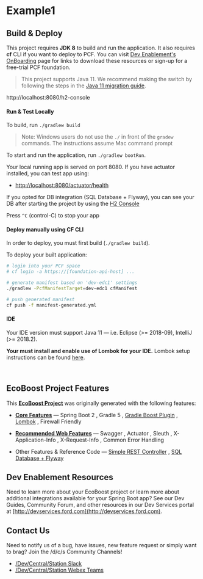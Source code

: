 # Example1


## Build & Deploy

This project requires **JDK 8** to build and run the application. It also requires **cf** CLI if you want to deploy to PCF. You can visit [Dev Enablement's OnBoarding](http://x.ford.com/dev-onboard) page for links to download these resources or sign-up for a free-trial PCF foundation.

>This project supports Java 11. We recommend making the switch by following the steps in the [Java 11 migration guide](https://github.ford.com/DevEnablement/pcfdev-guides/blob/master/migrations/Java-11.md).

http://localhost:8080/h2-console

#### Run & Test Locally

To build, run `./gradlew build`
> Note: Windows users do not use the `./` in front of the `gradew` commands. The instructions assume Mac command prompt

To start and run the application, run `./gradlew bootRun`. 

Your local running app is served on port 8080. If you have actuator installed, you can test app using:
- [http://localhost:8080/actuator/health](http://localhost:8080/actuator/health) 
 
If you opted for DB integration (SQL Database + Flyway), you can see your DB after starting the project by using the [H2 Console](http://localhost:8080/h2-console/)
 
Press `^C` (control-C) to stop your app


#### Deploy manually using CF CLI

In order to deploy, you must first build (`./gradlew build`).

To deploy your built application:

```bash
# login into your PCF space
# cf login -a https://[foundation-api-host] ...

# generate manifest based on 'dev-edc1' settings
./gradlew -PcfManifestTarget=dev-edc1 cfManifest

# push generated manifest
cf push -f manifest-generated.yml
```

#### IDE

Your IDE version must support Java 11 &mdash; i.e. Eclipse (>= 2018-09), IntelliJ (>= 2018.2).

**Your must install and enable use of Lombok for your IDE.** Lombok setup instructions can be found [here](https://github.ford.com/DevEnablement/pcfdev-guides/blob/master/base-service/README.md#lombok).

<br/>


## EcoBoost Project Features
This [**EcoBoost Project**](http://x.ford.com/spring-ecoboost) was originally generated with the following features:

- [**Core Features**](https://github.ford.com/DevEnablement/pcfdev-guides/blob/master/base-service/README.md#core-features) &mdash; 
  Spring Boot 2
, Gradle 5
, [Gradle Boost Plugin](https://github.ford.com/DevEnablement/gradle-boost-plugin)
, [Lombok](https://projectlombok.org/)
, Firewall Friendly

- [**Recommended Web Features**](https://github.ford.com/DevEnablement/pcfdev-guides/blob/master/base-service/README.md#recommended-web-features) &mdash; 
Swagger
, Actuator
, Sleuth
, X-Application-Info
, X-Request-Info
, Common Error Handling


- Other Features & Reference Code &mdash; 
[Simple REST Controller](https://github.ford.com/DevEnablement/pcfdev-guides/tree/master/rest-controller)
, [SQL Database + Flyway](https://github.ford.com/DevEnablement/pcfdev-guides/tree/master/db-flyway)

## Dev Enablement Resources
Need to learn more about your EcoBoost project or learn more about additional integrations available for your Spring Boot app? See our Dev Guides, Community Forum, and other resources in our Dev Services portal at [http://devservices.ford.com](http://devservices.ford.com).


## Contact Us
Need to notify us of a bug, have issues, new feature request or simply want to brag? Join the /d/c/s Community Channels!

- [/Dev/Central/Station Slack](https://app.slack.com/client/T5V3ZFCD6/C9L83E6DQ)
- [/Dev/Central/Station Webex Teams](https://www.webexteams.ford.com/space?r=fz8y)


